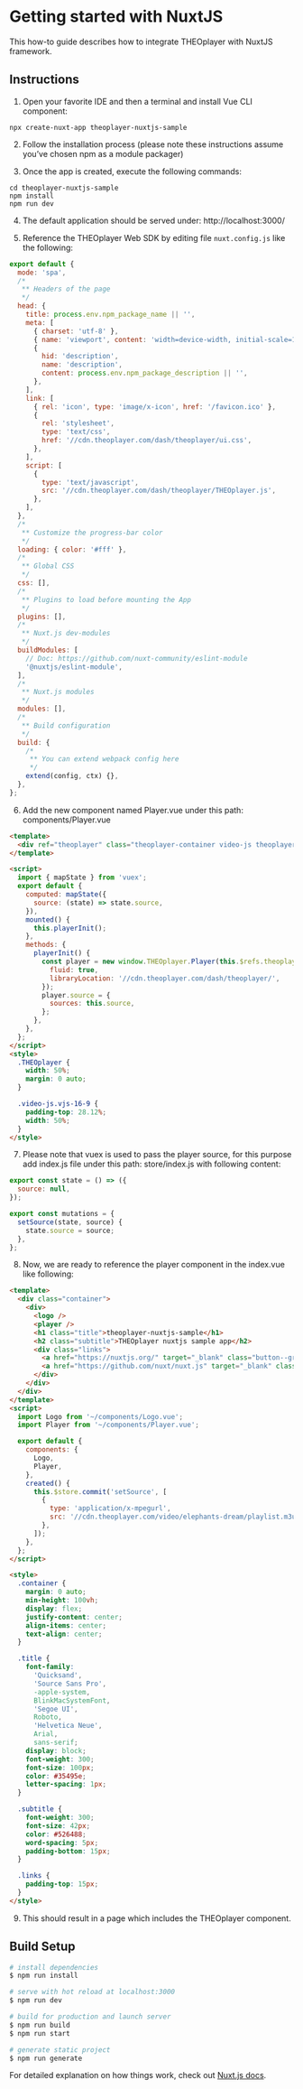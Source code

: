 # Getting started with NuxtJS

This how-to guide describes how to integrate THEOplayer with NuxtJS framework.

## Instructions

1. Open your favorite IDE and then a terminal and install Vue CLI component:

```shell
npx create-nuxt-app theoplayer-nuxtjs-sample
```

2. Follow the installation process (please note these instructions assume you’ve chosen npm as a module packager)

3. Once the app is created, execute the following commands:

```shell
cd theoplayer-nuxtjs-sample
npm install
npm run dev
```

4. The default application should be served under: http://localhost:3000/

5. Reference the THEOplayer Web SDK by editing file `nuxt.config.js` like the following:

```js
export default {
  mode: 'spa',
  /*
   ** Headers of the page
   */
  head: {
    title: process.env.npm_package_name || '',
    meta: [
      { charset: 'utf-8' },
      { name: 'viewport', content: 'width=device-width, initial-scale=1' },
      {
        hid: 'description',
        name: 'description',
        content: process.env.npm_package_description || '',
      },
    ],
    link: [
      { rel: 'icon', type: 'image/x-icon', href: '/favicon.ico' },
      {
        rel: 'stylesheet',
        type: 'text/css',
        href: '//cdn.theoplayer.com/dash/theoplayer/ui.css',
      },
    ],
    script: [
      {
        type: 'text/javascript',
        src: '//cdn.theoplayer.com/dash/theoplayer/THEOplayer.js',
      },
    ],
  },
  /*
   ** Customize the progress-bar color
   */
  loading: { color: '#fff' },
  /*
   ** Global CSS
   */
  css: [],
  /*
   ** Plugins to load before mounting the App
   */
  plugins: [],
  /*
   ** Nuxt.js dev-modules
   */
  buildModules: [
    // Doc: https://github.com/nuxt-community/eslint-module
    '@nuxtjs/eslint-module',
  ],
  /*
   ** Nuxt.js modules
   */
  modules: [],
  /*
   ** Build configuration
   */
  build: {
    /*
     ** You can extend webpack config here
     */
    extend(config, ctx) {},
  },
};
```

6. Add the new component named Player.vue under this path: components/Player.vue

```html
<template>
  <div ref="theoplayer" class="theoplayer-container video-js theoplayer-skin vjs-16-9 THEOplayer"></div>
</template>

<script>
  import { mapState } from 'vuex';
  export default {
    computed: mapState({
      source: (state) => state.source,
    }),
    mounted() {
      this.playerInit();
    },
    methods: {
      playerInit() {
        const player = new window.THEOplayer.Player(this.$refs.theoplayer, {
          fluid: true,
          libraryLocation: '//cdn.theoplayer.com/dash/theoplayer/',
        });
        player.source = {
          sources: this.source,
        };
      },
    },
  };
</script>
<style>
  .THEOplayer {
    width: 50%;
    margin: 0 auto;
  }

  .video-js.vjs-16-9 {
    padding-top: 28.12%;
    width: 50%;
  }
</style>
```

7. Please note that vuex is used to pass the player source, for this purpose add index.js file under this path: store/index.js with following content:

```js
export const state = () => ({
  source: null,
});

export const mutations = {
  setSource(state, source) {
    state.source = source;
  },
};
```

8. Now, we are ready to reference the player component in the index.vue like following:

```html
<template>
  <div class="container">
    <div>
      <logo />
      <player />
      <h1 class="title">theoplayer-nuxtjs-sample</h1>
      <h2 class="subtitle">THEOplayer nuxtjs sample app</h2>
      <div class="links">
        <a href="https://nuxtjs.org/" target="_blank" class="button--green"> Documentation </a>
        <a href="https://github.com/nuxt/nuxt.js" target="_blank" class="button--grey"> GitHub </a>
      </div>
    </div>
  </div>
</template>
<script>
  import Logo from '~/components/Logo.vue';
  import Player from '~/components/Player.vue';

  export default {
    components: {
      Logo,
      Player,
    },
    created() {
      this.$store.commit('setSource', [
        {
          type: 'application/x-mpegurl',
          src: '//cdn.theoplayer.com/video/elephants-dream/playlist.m3u8',
        },
      ]);
    },
  };
</script>

<style>
  .container {
    margin: 0 auto;
    min-height: 100vh;
    display: flex;
    justify-content: center;
    align-items: center;
    text-align: center;
  }

  .title {
    font-family:
      'Quicksand',
      'Source Sans Pro',
      -apple-system,
      BlinkMacSystemFont,
      'Segoe UI',
      Roboto,
      'Helvetica Neue',
      Arial,
      sans-serif;
    display: block;
    font-weight: 300;
    font-size: 100px;
    color: #35495e;
    letter-spacing: 1px;
  }

  .subtitle {
    font-weight: 300;
    font-size: 42px;
    color: #526488;
    word-spacing: 5px;
    padding-bottom: 15px;
  }

  .links {
    padding-top: 15px;
  }
</style>
```

9. This should result in a page which includes the THEOplayer component.

## Build Setup

```bash
# install dependencies
$ npm run install

# serve with hot reload at localhost:3000
$ npm run dev

# build for production and launch server
$ npm run build
$ npm run start

# generate static project
$ npm run generate
```

For detailed explanation on how things work, check out [Nuxt.js docs](https://nuxtjs.org).
